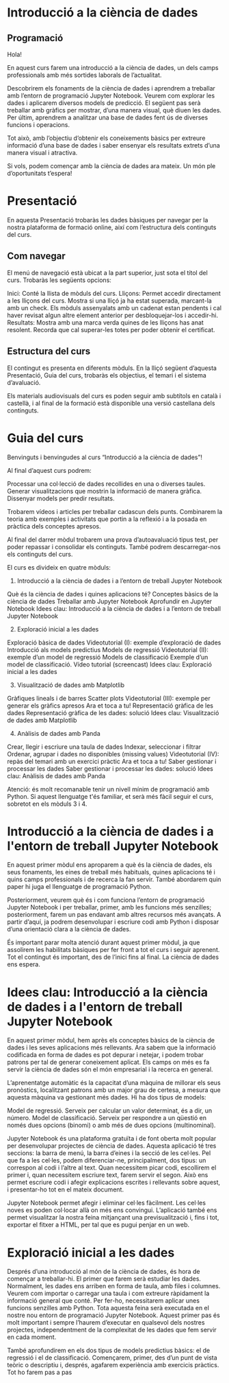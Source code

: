 # Introducció a la ciència de dades

## Programació

Hola!

En aquest curs farem una introducció a la ciència de dades, un dels camps professionals amb més sortides laborals de l’actualitat.

Descobrirem els fonaments de la  ciència de dades i aprendrem a treballar amb l’entorn de programació Jupyter Notebook. Veurem com explorar les dades i aplicarem diversos models de predicció. El següent pas serà treballar amb gràfics per mostrar, d’una manera visual, què diuen les dades. Per últim, aprendrem a analitzar una base de dades fent ús de diverses funcions i operacions.  

Tot això, amb l’objectiu d’obtenir els coneixements bàsics per extreure informació d’una base de dades i saber ensenyar els resultats extrets d’una manera visual i atractiva.

Si vols, podem començar amb la ciència de dades ara mateix.  Un món ple d’oportunitats t’espera!

# Presentació

En aquesta Presentació trobaràs les dades bàsiques per navegar per la nostra plataforma de formació online, així com l’estructura dels continguts del curs.

## Com navegar

El menú de navegació està ubicat a la part superior, just sota el títol del curs. Trobaràs les següents opcions:

Inici: Conté la llista de mòduls del curs.
Lliçons: Permet accedir directament a les lliçons del curs. Mostra si una lliçó ja ha estat superada, marcant-la amb un check. Els mòduls assenyalats amb un cadenat estan pendents i cal haver revisat algun altre element anterior per desbloquejar-los i accedir-hi.
Resultats: Mostra amb una marca verda quines de les lliçons has anat resolent. Recorda que cal superar-les totes per poder obtenir el certificat.
 

## Estructura del curs

El contingut es presenta en diferents mòduls. En la lliçó següent d’aquesta Presentació, Guia del curs, trobaràs els objectius, el temari i el sistema d’avaluació.

Els materials audiovisuals del curs es poden seguir amb subtítols en català i castellà, i al final de la formació està disponible una versió castellana dels continguts.

# Guia del curs
Benvinguts i benvingudes al curs “Introducció a la ciència de dades”!

Al final d’aquest curs podrem:

Processar una col·lecció de dades recollides en una o diverses taules.
Generar visualitzacions que mostrin la informació de manera gràfica.
Dissenyar models per predir resultats.
 

Trobarem vídeos i articles per treballar cadascun dels punts. Combinarem la teoria amb exemples i activitats que portin a la reflexió i a la posada en pràctica dels conceptes apresos.

Al final del darrer mòdul trobarem una prova d’autoavaluació tipus test, per poder repassar i consolidar els continguts. També podrem descarregar-nos els continguts del curs.

El curs es divideix en quatre mòduls:

1. Introducció a la ciència de dades i a l’entorn de treball Jupyter Notebook

Què és la ciència de dades i quines aplicacions té?
Conceptes bàsics de la ciència de dades
Treballar amb Jupyter Notebook
Aprofundir en Jupyter Notebook
Idees clau: Introducció a la ciència de dades i a l’entorn de treball Jupyter Notebook
 

2. Exploració inicial a les dades

Exploració bàsica de dades
Videotutorial (I): exemple d’exploració de dades
Introducció als models predictius
Models de regressió
Videotutorial (II): exemple d’un model de regressió
Models de classificació
Exemple d’un model de classificació. Vídeo tutorial (screencast)
Idees clau: Exploració inicial a les dades
 

3. Visualització de dades amb Matplotlib

Gràfiques lineals i de barres
Scatter plots
Videotutorial (III): exemple per generar els gràfics apresos
Ara et toca a tu! Representació gràfica de les dades
Representació gràfica de les dades: solució
Idees clau: Visualització de dades amb Matplotlib
 

4. Anàlisis de dades amb Panda

Crear, llegir i escriure una taula de dades
Indexar, seleccionar i filtrar
Ordenar, agrupar i dades no disponibles (missing values)
Videotutorial (IV): repàs del temari amb un exercici pràctic
Ara et toca a tu! Saber gestionar i processar les dades
Saber gestionar i processar les dades: solució
Idees clau: Anàlisis de dades amb Panda
 

Atenció: és molt recomanable tenir un nivell mínim de programació amb Python. Si aquest llenguatge t'és familiar, et serà més fàcil seguir el curs, sobretot en els mòduls 3 i 4.

# Introducció a la ciència de dades i a l'entorn de treball Jupyter Notebook

En aquest primer mòdul ens aproparem a què és la ciència de dades, els seus fonaments, les eines de treball més habituals, quines aplicacions té i quins camps professionals i de recerca la fan servir. També abordarem quin paper hi juga el llenguatge de programació Python.

Posteriorment, veurem què és i com funciona l’entorn de programació Jupyter Notebook i per treballar, primer, amb les funcions més senzilles;  posteriorment, farem un pas endavant amb altres recursos més avançats. A partir d’aquí, ja podrem desenvolupar i escriure codi amb Python i disposar d’una orientació clara a la ciència de dades.

És important parar molta atenció  durant aquest primer mòdul, ja que assolirem les habilitats bàsiques per fer front a tot el curs i seguir aprenent. Tot el contingut és important, des de l’inici fins al final. La ciència de dades ens espera.

# Idees clau: Introducció a la ciència de dades i a l'entorn de treball Jupyter Notebook


En aquest primer mòdul, hem après els conceptes bàsics de la ciència de dades i les seves aplicacions més rellevants. Ara sabem que la informació codificada en forma de dades es pot depurar i netejar, i podem trobar patrons per tal de generar coneixement aplicat. Els camps on més es fa servir la ciència de dades són el món empresarial i la recerca en general.

L’aprenentatge automàtic és la capacitat d’una màquina de millorar els seus pronòstics, localitzant patrons amb un major grau de certesa, a mesura que aquesta màquina va gestionant més dades. Hi ha dos tipus de models:

Model de regressió. Serveix per calcular un valor determinat, és a dir, un número.
Model de classificació. Serveix per respondre a un qüestió en només dues opcions (binomi) o amb més de dues opcions (multinominal).
 

Jupyter Notebook és una plataforma gratuïta i de font oberta molt popular per desenvolupar projectes de ciència de dades. Aquesta aplicació té tres seccions: la barra de menú, la barra d’eines i la secció de les cel·les. Pel que fa a les cel·les, podem diferenciar-ne, principalment, dos tipus: un correspon al codi i l’altre al text. Quan necessitem picar codi, escollirem el primer i, quan necessitem escriure text, farem servir el segon. Això ens permet escriure codi i afegir  explicacions escrites i rellevants sobre aquest, i presentar-ho tot en el mateix document.

Jupyter Notebook permet afegir i eliminar cel·les fàcilment. Les cel·les noves es poden col·locar allà on més ens convingui. L’aplicació també ens permet visualitzar la nostra feina mitjançant una previsualització i, fins i tot, exportar el fitxer a HTML, per tal que es pugui penjar en un web.

# Exploració inicial a les dades

Després d’una introducció al món de la ciència de dades, és hora de començar a treballar-hi. El primer que farem serà estudiar les dades. Normalment, les dades ens arriben en forma de taula, amb files i columnes. Veurem  com importar o carregar una taula i com extreure ràpidament la informació general que conté. Per fer-ho, necessitarem aplicar unes funcions senzilles amb Python. Tota aquesta feina serà executada en el nostre nou entorn de programació Jupyter Notebook. Aquest primer pas és molt important i sempre l’haurem d’executar en qualsevol dels nostres projectes, independentment de la complexitat de les dades que fem servir en cada moment.

També aprofundirem en els dos tipus de models predictius bàsics: el de regressió i el de classificació. Començarem, primer, des d’un punt de vista teòric o descriptiu i, després, agafarem experiència amb exercicis pràctics. Tot ho farem pas a pas